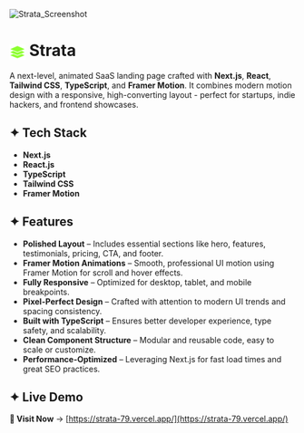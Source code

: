 ![Strata_Screenshot](https://github.com/user-attachments/assets/4c4e15a9-7094-4f5e-93d6-dc8b66bbeb8a)

# <img src="https://github.com/mhdamaan79/Strata/blob/main/src/assets/images/logo.png" alt="Strata Logo" width="28" style="vertical-align: middle;" /> Strata

A next-level, animated SaaS landing page crafted with **Next.js**, **React**, **Tailwind CSS**, **TypeScript**, and **Framer Motion**. It combines modern motion design with a responsive, high-converting layout - perfect for startups, indie hackers, and frontend showcases.

## ✦ Tech Stack

- **Next.js**
- **React.js**
- **TypeScript**
- **Tailwind CSS**
- **Framer Motion**

## ✦ Features

- **Polished Layout** – Includes essential sections like hero, features, testimonials, pricing, CTA, and footer.
- **Framer Motion Animations** – Smooth, professional UI motion using Framer Motion for scroll and hover effects.
- **Fully Responsive** – Optimized for desktop, tablet, and mobile breakpoints.
- **Pixel-Perfect Design** – Crafted with attention to modern UI trends and spacing consistency.
- **Built with TypeScript** – Ensures better developer experience, type safety, and scalability.
- **Clean Component Structure** – Modular and reusable code, easy to scale or customize.
- **Performance-Optimized** – Leveraging Next.js for fast load times and great SEO practices.

## ✦ Live Demo

**🔗 Visit Now** → [https://strata-79.vercel.app/](https://strata-79.vercel.app/)
